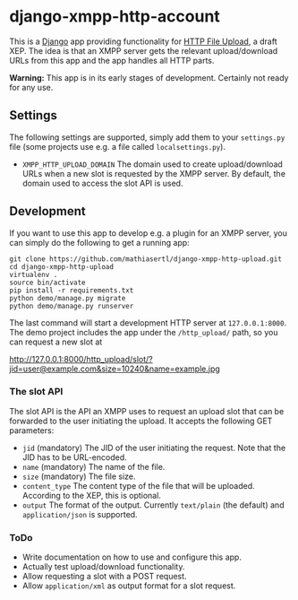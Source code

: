 # django-xmpp-http-account

This is a [Django](https://www.djangoproject.com) app providing functionality for [HTTP File
Upload](http://xmpp.org/extensions/inbox/http-upload.html), a draft XEP. The idea is
that an XMPP server gets the relevant upload/download URLs from this app and the app handles
all HTTP parts. 

**Warning:** This app is in its early stages of development. Certainly not ready for any use.

## Settings

The following settings are supported, simply add them to your `settings.py` file (some projects use
e.g. a file called `localsettings.py`).

* `XMPP_HTTP_UPLOAD_DOMAIN`
  The domain used to create upload/download URLs when a new slot is requested by the XMPP server.
  By default, the domain used to access the slot API is used.

## Development

If you want to use this app to develop e.g. a plugin for an XMPP server, you can simply do the
following to get a running app:

```
git clone https://github.com/mathiasertl/django-xmpp-http-upload.git
cd django-xmpp-http-upload
virtualenv .
source bin/activate
pip install -r requirements.txt
python demo/manage.py migrate
python demo/manage.py runserver
```

The last command will start a development HTTP server at `127.0.0.1:8000`. The demo project
includes the app under the `/http_upload/` path, so you can request a new slot at

http://127.0.0.1:8000/http_upload/slot/?jid=user@example.com&size=10240&name=example.jpg

### The slot API

The slot API is the API an XMPP uses to request an upload slot that can be forwarded to the user
initiating the upload. It accepts the following GET parameters:

* `jid` (mandatory)
  The JID of the user initiating the request. Note that the JID has to be URL-encoded.
* `name` (mandatory)
  The name of the file.
* `size` (mandatory)
  The file size.
* `content_type`
  The content type of the file that will be uploaded. According to the XEP, this is optional.
* `output`
  The format of the output. Currently `text/plain` (the default) and `application/json` is
  supported.

### ToDo

* Write documentation on how to use and configure this app.
* Actually test upload/download functionality.
* Allow requesting a slot with a POST request.
* Allow `application/xml` as output format for a slot request.
